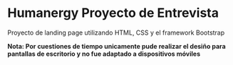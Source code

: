 # Humanergy Proyecto de Entrevista
Proyecto de landing page utilizando HTML, CSS y el framework Bootstrap

**Nota: Por cuestiones de tiempo unicamente pude realizar el desiño para pantallas de escritorio y no fue adaptado a dispositivos móviles**